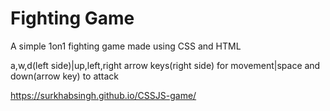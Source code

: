 # Fighting Game
A simple 1on1 fighting game made using CSS and HTML

a,w,d(left side)|up,left,right arrow keys(right side) for movement|space and down(arrow key) to attack 

https://surkhabsingh.github.io/CSSJS-game/
